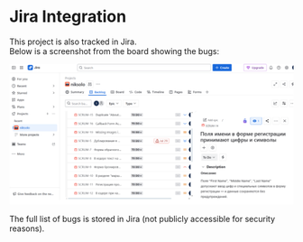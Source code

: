 # Jira Integration

This project is also tracked in Jira.  
Below is a screenshot from the board showing the bugs:

<img src="screenshots/jira-overview.png" width="600"/>

The full list of bugs is stored in Jira (not publicly accessible for security reasons).